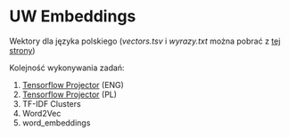 # UW Embeddings

Wektory dla języka polskiego (_vectors.tsv_ i _wyrazy.txt_ można pobrać z [tej strony](http://mozart.ipipan.waw.pl/~grzewo/))

Kolejność wykonywania zadań:
1. [Tensorflow Projector](https://projector.tensorflow.org/) (ENG)
2. [Tensorflow Projector](https://projector.tensorflow.org/) (PL)
3. TF-IDF Clusters
4. Word2Vec
5. word_embeddings
